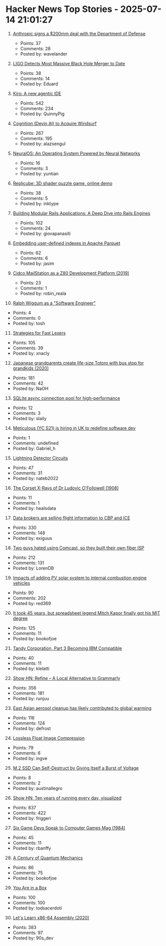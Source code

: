 # Hacker News Top Stories - 2025-07-14 21:01:27

1. [Anthropic signs a $200mm deal with the Department of Defense](https://www.anthropic.com/news/anthropic-and-the-department-of-defense-to-advance-responsible-ai-in-defense-operations)
   - Points: 37
   - Comments: 28
   - Posted by: wavelander

2. [LIGO Detects Most Massive Black Hole Merger to Date](https://www.caltech.edu/about/news/ligo-detects-most-massive-black-hole-merger-to-date)
   - Points: 38
   - Comments: 14
   - Posted by: Eduard

3. [Kiro: A new agentic IDE](https://kiro.dev/blog/introducing-kiro/)
   - Points: 542
   - Comments: 234
   - Posted by: QuinnyPig

4. [Cognition (Devin AI) to Acquire Windsurf](https://cognition.ai/blog/windsurf)
   - Points: 267
   - Comments: 195
   - Posted by: alazsengul

5. [NeuralOS: An Operating System Powered by Neural Networks](https://neural-os.com/)
   - Points: 16
   - Comments: 3
   - Posted by: yuntian

6. [Replicube: 3D shader puzzle game, online demo](https://replicube.xyz/staging/)
   - Points: 38
   - Comments: 5
   - Posted by: inktype

7. [Building Modular Rails Applications: A Deep Dive into Rails Engines](https://www.panasiti.me/blog/modular-rails-applications-rails-engines-active-storage-dashboard/)
   - Points: 102
   - Comments: 24
   - Posted by: giovapanasiti

8. [Embedding user-defined indexes in Apache Parquet](https://datafusion.apache.org/blog/2025/07/14/user-defined-parquet-indexes/)
   - Points: 62
   - Comments: 6
   - Posted by: jasim

9. [Cidco MailStation as a Z80 Development Platform (2019)](https://jcs.org/2019/05/03/mailstation)
   - Points: 23
   - Comments: 1
   - Posted by: robin_reala

10. [Ralph Wiggum as a "Software Engineer"](https://ghuntley.com/ralph/)
   - Points: 4
   - Comments: 0
   - Posted by: tosh

11. [Strategies for Fast Lexers](https://xnacly.me/posts/2025/fast-lexer-strategies/)
   - Points: 105
   - Comments: 39
   - Posted by: xnacly

12. [Japanese grandparents create life-size Totoro with bus stop for grandkids (2020)](https://mymodernmet.com/totoro-sculpture-bus-stop/)
   - Points: 181
   - Comments: 42
   - Posted by: NaOH

13. [SQLite async connection pool for high-performance](https://github.com/slaily/aiosqlitepool)
   - Points: 12
   - Comments: 3
   - Posted by: slaily

14. [Meticulous (YC S21) is hiring in UK to redefine software dev](https://tinyurl.com/join-meticulous)
   - Points: 1
   - Comments: undefined
   - Posted by: Gabriel_h

15. [Lightning Detector Circuits](https://techlib.com/electronics/lightningnew.htm)
   - Points: 47
   - Comments: 31
   - Posted by: nateb2022

16. [The Corset X-Rays of Dr Ludovic O'Followell (1908)](https://publicdomainreview.org/collection/the-corset-x-rays-of-dr-ludovic-o-followell-1908/)
   - Points: 11
   - Comments: 1
   - Posted by: healsdata

17. [Data brokers are selling flight information to CBP and ICE](https://www.eff.org/deeplinks/2025/07/data-brokers-are-selling-your-flight-information-cbp-and-ice)
   - Points: 330
   - Comments: 148
   - Posted by: exiguus

18. [Two guys hated using Comcast, so they built their own fiber ISP](https://arstechnica.com/tech-policy/2025/07/two-guys-hated-using-comcast-so-they-built-their-own-fiber-isp/)
   - Points: 212
   - Comments: 131
   - Posted by: LorenDB

19. [Impacts of adding PV solar system to internal combustion engine vehicles](https://www.jstor.org/stable/26169128)
   - Points: 90
   - Comments: 202
   - Posted by: red369

20. [It took 45 years, but spreadsheet legend Mitch Kapor finally got his MIT degree](https://www.bostonglobe.com/2025/06/24/business/mitch-kapor-mit-degree-bill-aulet/)
   - Points: 125
   - Comments: 11
   - Posted by: bookofjoe

21. [Tandy Corporation, Part 3 Becoming IBM Compatible](https://www.abortretry.fail/p/tandy-corporation-part-3)
   - Points: 40
   - Comments: 11
   - Posted by: klelatti

22. [Show HN: Refine – A Local Alternative to Grammarly](https://refine.sh)
   - Points: 356
   - Comments: 181
   - Posted by: runjuu

23. [East Asian aerosol cleanup has likely contributed to global warming](https://www.nature.com/articles/s43247-025-02527-3)
   - Points: 116
   - Comments: 124
   - Posted by: defrost

24. [Lossless Float Image Compression](https://aras-p.info/blog/2025/07/08/Lossless-Float-Image-Compression/)
   - Points: 79
   - Comments: 6
   - Posted by: ingve

25. [M.2 SSD Can Self-Destruct by Giving Itself a Burst of Voltage](https://uk.pcmag.com/storage/159074/this-m2-ssd-can-self-destruct-by-giving-itself-a-burst-of-voltage)
   - Points: 8
   - Comments: 2
   - Posted by: austinallegro

26. [Show HN: Ten years of running every day, visualized](https://nodaysoff.run)
   - Points: 837
   - Comments: 422
   - Posted by: friggeri

27. [Six Game Devs Speak to Computer Games Mag (1984)](https://computeradsfromthepast.substack.com/p/six-game-devs-speak-to-computer-games)
   - Points: 45
   - Comments: 11
   - Posted by: rbanffy

28. [A Century of Quantum Mechanics](https://home.cern/news/news/physics/century-quantum-mechanics)
   - Points: 86
   - Comments: 75
   - Posted by: bookofjoe

29. [You Are in a Box](https://jyn.dev/you-are-in-a-box/)
   - Points: 100
   - Comments: 100
   - Posted by: todsacerdoti

30. [Let's Learn x86-64 Assembly (2020)](https://gpfault.net/posts/asm-tut-0.txt.html)
   - Points: 383
   - Comments: 97
   - Posted by: 90s_dev

